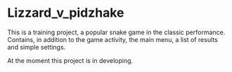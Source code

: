# Lizzard_v_pidzhake

This is a training project, a popular snake game in the classic performance. Contains, in addition to the game activity,
the main menu, a list of results and simple settings.

At the moment this project is in developing.
